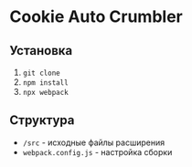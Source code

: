 # Cookie Auto Crumbler

## Установка
1. `git clone`
2. `npm install`
3. `npx webpack`

## Структура
- `/src` - исходные файлы расширения
- `webpack.config.js` - настройка сборки
